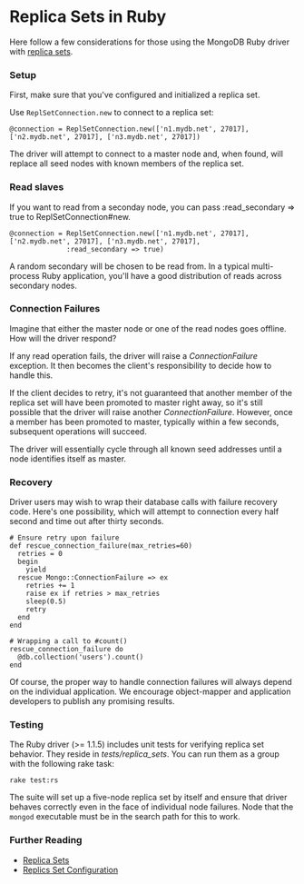 # Replica Sets in Ruby

Here follow a few considerations for those using the MongoDB Ruby driver with [replica sets](http://www.mongodb.org/display/DOCS/Replica+Sets).

### Setup

First, make sure that you've configured and initialized a replica set.

Use `ReplSetConnection.new` to connect to a replica set:

    @connection = ReplSetConnection.new(['n1.mydb.net', 27017], ['n2.mydb.net', 27017], ['n3.mydb.net', 27017])

The driver will attempt to connect to a master node and, when found, will replace all seed nodes with known members of the replica set.

### Read slaves

If you want to read from a seconday node, you can pass :read_secondary => true to ReplSetConnection#new.

    @connection = ReplSetConnection.new(['n1.mydb.net', 27017], ['n2.mydb.net', 27017], ['n3.mydb.net', 27017],
                  :read_secondary => true)

A random secondary will be chosen to be read from. In a typical multi-process Ruby application, you'll have a good distribution of reads across secondary nodes.

### Connection Failures

Imagine that either the master node or one of the read nodes goes offline. How will the driver respond?

If any read operation fails, the driver will raise a *ConnectionFailure* exception. It then becomes the client's responsibility to decide how to handle this.

If the client decides to retry, it's not guaranteed that another member of the replica set will have been promoted to master right away, so it's still possible that the driver will raise another *ConnectionFailure*. However, once a member has been promoted to master, typically within a few seconds, subsequent operations will succeed.

The driver will essentially cycle through all known seed addresses until a node identifies itself as master.

### Recovery

Driver users may wish to wrap their database calls with failure recovery code. Here's one possibility, which will attempt to connection
every half second and time out after thirty seconds.

    # Ensure retry upon failure
    def rescue_connection_failure(max_retries=60)
      retries = 0
      begin
        yield
      rescue Mongo::ConnectionFailure => ex
        retries += 1
        raise ex if retries > max_retries
        sleep(0.5)
        retry
      end
    end

    # Wrapping a call to #count()
    rescue_connection_failure do
      @db.collection('users').count()
    end

Of course, the proper way to handle connection failures will always depend on the individual application. We encourage object-mapper and application developers to publish any promising results.

### Testing

The Ruby driver (>= 1.1.5) includes unit tests for verifying replica set behavior. They reside in *tests/replica_sets*. You can run them as a group with the following rake task:

    rake test:rs

The suite will set up a five-node replica set by itself and ensure that driver behaves correctly even in the face
of individual node failures. Node that the `mongod` executable must be in the search path for this to work.

### Further Reading

* [Replica Sets](http://www.mongodb.org/display/DOCS/Replica+Set+Configuration)
* [Replics Set Configuration](http://www.mongodb.org/display/DOCS/Replica+Set+Configuration)
